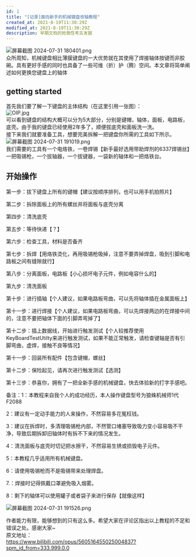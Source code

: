 ```yaml
---
id: 1
title: "[记录]面向新手的机械键盘改轴教程"
created_at: 2021-8-19T11:30:29Z
modified_at: 2021-8-19T11:30:29Z
description: 早期文档的抢救性考古发掘
--- 
```

![屏幕截图 2024-07-31 180401.png](https://blog-oss.allenyou.top/image/66aa1943c6301.png)   
众所周知，机械键盘相比薄膜键盘的一大优势就在其使用了焊接轴体按键而非胶碗。具有更好手感的同时也具备了一些可维（折）护（腾）空间。本文章将简单阐述如何更换您键盘上的轴体     
## getting started      
首先我们要了解一下键盘的主体结构（在这里引用一张图）：     
![OIP.jpg](https://blog-oss.allenyou.top/image/66aa1af86deea.jpg)     
可以看到键盘的结构大概可以分为5大部分，分别是键帽，轴体，面板，电路板，底壳。由于我的键盘已经使用2年多了，顺便拔底壳和面板洗一洗。    
接下来我们就要准备工具，想要完美拆解一把键盘你所需的工具如下所示。      
![屏幕截图 2024-07-31 191019.png](https://blog-oss.allenyou.top/image/66aa1bac2f105.png)     
我们需要的工具有一个电烙铁，一卷焊锡【新手最好选用带助焊剂的6337焊锡丝】一把吸锡枪，一个拔轴器，一个拔键器，一袋新的轴体和一把烙铁台。     
## 开始操作    
第一步：拔下键盘上所有的键帽【建议按顺序排列，也可以用手机拍照片】

第二步：拆除面板上的所有螺丝并将面板与底壳分离

第四步：清洗底壳

第五步：等待快递【？】

第六步：检查工具，材料是否备齐

第七步：拆焊【用烙铁烫化，再用吸锡枪吸掉，注意不要弄掉焊盘，吸到引脚和电路板之间有缝隙就行】

第八步：分离面板，电路板【小心损坏电子元件，例如电容什么的】

第九步：清洗面板

第十步：进行插轴【个人建议，如果电路板弯曲，可以先将轴体插在金属面板上】

第十一步：进行焊接【个人建议，如果电路板弯曲，可以先焊接两边的在焊接中间的，注意不要把轴体下面的引脚弄弯掉了】

第十二步：插上数据线，开始进行触发测试【个人较推荐使用KeyBoardTestUtilty来进行触发测试，如果不能正常触发，请检查键轴是否有引脚弯曲，虚焊，接触不良等情况】

第十一步：回装所有配件【包含键帽，螺丝】

第十二步：保险起见，请再次进行触发测试【选测】

第十三步：恭喜你，拥有了一把全新手感的机械键盘，快去体验新的打字手感吧。

备注：1：本教程来自我个人的成功经历，本人操作键盘型号为狼蛛机械师1代F2088

2：建议有一定动手能力的人来操作，不然容易多花冤枉钱。

3：建议在拆焊时，多清理吸锡枪内部，不然管口堵塞导致吸力变小容易吸不干净，导致后期拆卸旧轴体时有拆不下来的情况发生。

4：清洗面板与底壳时切记把水擦干，不然容易生锈或损毁电子元件。

5：本教程几乎适用所有机械键盘。

6：请使用吸锡枪而不是吸锡带来处理焊盘。

7.：焊接时记得佩戴口罩避免吸入烟雾。   

8：剩下的轴体可以使用罐子或者袋子来进行保存【就像这样】

![屏幕截图 2024-07-31 191526.png](https://blog-oss.allenyou.top/image/66aa1cf19e857.png)     

作者能力有限，能够想到的只有这么多。希望大家在评论区指出以上教程的不足和错误之处。感谢大家~      
原文地址：      
https://www.bilibili.com/opus/560516455025004837?spm_id_from=333.999.0.0